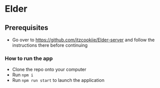 # Elder

## Prerequisites 
- Go over to https://github.com/itzcookiie/Elder-server and follow the instructions there before continuing 

### How to run the app
- Clone the repo onto your computer
- Run ```npm i ```
- Run ```npm run start``` to launch the application
